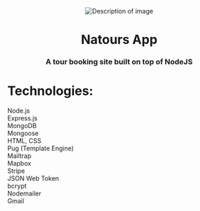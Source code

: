 <div align="center">
    <img src="https://github.com/user-attachments/assets/add23d05-c3d9-4ba2-bce2-a962166e627b" alt="Description of image" />
    <h1>Natours App</h1>
    <p><h3> A tour booking site built on top of NodeJS </h3></p>
</div>
    <p><h1>Technologies:</h1></p>
    <p>
      Node.js<br>
      Express.js<br>
      MongoDB<br>
      Mongoose<br>
      HTML, CSS<br>
     Pug (Template Engine)<br>
     Mailtrap<br>
    Mapbox<br>
   Stripe<br>
 JSON Web Token<br>
        bcrypt<br>
 Nodemailer<br>
 Gmail
</p>








